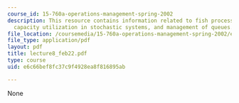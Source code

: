 ```yaml
---
course_id: 15-760a-operations-management-spring-2002
description: This resource contains information related to fish processing example,
  capacity utilization in stochastic systems, and management of queues.
file_location: /coursemedia/15-760a-operations-management-spring-2002/e6c66bef8fc37c9f4928ea8f816895ab_lecture8_feb22.pdf
file_type: application/pdf
layout: pdf
title: lecture8_feb22.pdf
type: course
uid: e6c66bef8fc37c9f4928ea8f816895ab

---
```

None